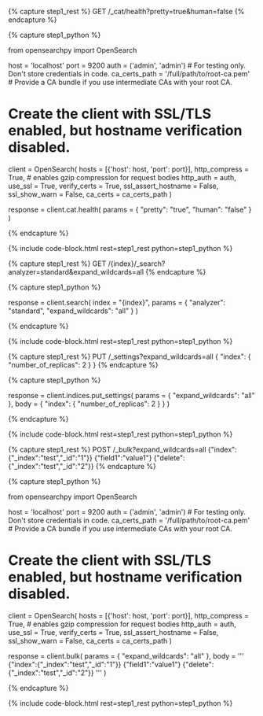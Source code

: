 <!-- spec_insert_start
component: example_code
rest: GET /_cat/health?pretty=true&human=false
include_client_setup: true
-->
{% capture step1_rest %}
GET /_cat/health?pretty=true&human=false
{% endcapture %}

{% capture step1_python %}

from opensearchpy import OpenSearch

host = 'localhost'
port = 9200
auth = ('admin', 'admin') # For testing only. Don't store credentials in code.
ca_certs_path = '/full/path/to/root-ca.pem' # Provide a CA bundle if you use intermediate CAs with your root CA.

# Create the client with SSL/TLS enabled, but hostname verification disabled.
client = OpenSearch(
    hosts = [{'host': host, 'port': port}],
    http_compress = True, # enables gzip compression for request bodies
    http_auth = auth,
    use_ssl = True,
    verify_certs = True,
    ssl_assert_hostname = False,
    ssl_show_warn = False,
    ca_certs = ca_certs_path
)


response = client.cat.health(
  params = { "pretty": "true", "human": "false" }
)

{% endcapture %}

{% include code-block.html
    rest=step1_rest
    python=step1_python %}
<!-- spec_insert_end -->

<!-- spec_insert_start
component: example_code
rest: GET /{index}/_search?analyzer=standard&expand_wildcards=all
-->
{% capture step1_rest %}
GET /{index}/_search?analyzer=standard&expand_wildcards=all
{% endcapture %}

{% capture step1_python %}


response = client.search(
  index = "{index}",
  params = { "analyzer": "standard", "expand_wildcards": "all" }
)

{% endcapture %}

{% include code-block.html
    rest=step1_rest
    python=step1_python %}
<!-- spec_insert_end -->

<!-- spec_insert_start
skip: true
component: example_code
rest: GET /{index}/_search?analyzer=standard&expand_wildcards=all
-->
<!-- spec_insert_end -->

<!-- spec_insert_start
component: example_code
rest: PUT /_settings?expand_wildcards=all
body: |
  {
    "index": {
      "number_of_replicas": 2
    }
  }
-->
{% capture step1_rest %}
PUT /_settings?expand_wildcards=all
{
  "index": {
    "number_of_replicas": 2
  }
}
{% endcapture %}

{% capture step1_python %}


response = client.indices.put_settings(
  params = { "expand_wildcards": "all" },
  body =   {
    "index": {
      "number_of_replicas": 2
    }
  }
)

{% endcapture %}

{% include code-block.html
    rest=step1_rest
    python=step1_python %}
<!-- spec_insert_end -->

<!-- spec_insert_start
component: example_code
rest: POST /_bulk?expand_wildcards=all
body: |
  {"index":{"_index":"test","_id":"1"}}
  {"field1":"value1"}
  {"delete":{"_index":"test","_id":"2"}}
include_client_setup: true
-->
{% capture step1_rest %}
POST /_bulk?expand_wildcards=all
  {"index":{"_index":"test","_id":"1"}}
  {"field1":"value1"}
  {"delete":{"_index":"test","_id":"2"}}
{% endcapture %}

{% capture step1_python %}

from opensearchpy import OpenSearch

host = 'localhost'
port = 9200
auth = ('admin', 'admin') # For testing only. Don't store credentials in code.
ca_certs_path = '/full/path/to/root-ca.pem' # Provide a CA bundle if you use intermediate CAs with your root CA.

# Create the client with SSL/TLS enabled, but hostname verification disabled.
client = OpenSearch(
    hosts = [{'host': host, 'port': port}],
    http_compress = True, # enables gzip compression for request bodies
    http_auth = auth,
    use_ssl = True,
    verify_certs = True,
    ssl_assert_hostname = False,
    ssl_show_warn = False,
    ca_certs = ca_certs_path
)


response = client.bulk(
  params = { "expand_wildcards": "all" },
  body = '''
  {"index":{"_index":"test","_id":"1"}}
  {"field1":"value1"}
  {"delete":{"_index":"test","_id":"2"}}
'''
)

{% endcapture %}

{% include code-block.html
    rest=step1_rest
    python=step1_python %}
<!-- spec_insert_end -->
